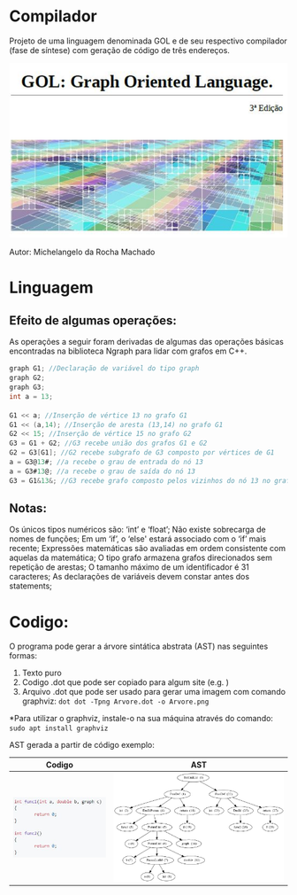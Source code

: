 # Compilador

Projeto de uma linguagem denominada GOL e de seu respectivo compilador (fase de síntese) com geração de código de três endereços.

![Screenshot](Capturar.JPG)

Autor: Michelangelo da Rocha Machado

# Linguagem
## Efeito de algumas operações:

As operações a seguir foram derivadas de algumas das operações
básicas encontradas na biblioteca Ngraph para lidar com grafos em C++.

```c
graph G1; //Declaração de variável do tipo graph
graph G2;
graph G3;
int a = 13;

G1 << a; //Inserção de vértice 13 no grafo G1
G1 << (a,14); //Inserção de aresta (13,14) no grafo G1
G2 << 15; //Inserção de vértice 15 no grafo G2
G3 = G1 + G2; //G3 recebe união dos grafos G1 e G2
G2 = G3[G1]; //G2 recebe subgrafo de G3 composto por vértices de G1
a = G3@13#; //a recebe o grau de entrada do nó 13
a = G3#13@; //a recebe o grau de saída do nó 13
G3 = G1&13&; //G3 recebe grafo composto pelos vizinhos do nó 13 no grafo G1
```

## Notas:

Os únicos tipos numéricos são: ‘int’ e ‘float’; Não existe sobrecarga
de nomes de funções; Em um ‘if’, o ‘else' estará associado com o ‘if’
mais recente; Expressões matemáticas são avaliadas em ordem
consistente com aquelas da matemática; O tipo grafo armazena grafos
direcionados sem repetição de arestas; O tamanho máximo de um
identificador é 31 caracteres; As declarações de variáveis devem
constar antes dos statements;

# Codigo:

O programa pode gerar a árvore sintática abstrata (AST) nas seguintes formas:
1. Texto puro
2. Codigo .dot que pode ser copiado para algum site (e.g. ) 
3. Arquivo .dot que pode ser usado para gerar uma imagem com comando graphviz: ```dot dot -Tpng Arvore.dot -o Arvore.png ```

\*Para utilizar o graphviz, instale-o na sua máquina através do comando: ```sudo apt install graphviz```

AST gerada a partir de código exemplo:

| Codigo        | AST           |
| ------------- |:-------------:|
| <img src="https://github.com/michelangelo246/Compilador/blob/master/Codigo.PNG" width="250">      | <img src="https://github.com/michelangelo246/Compilador/blob/master/Arvore.png" width="500">

